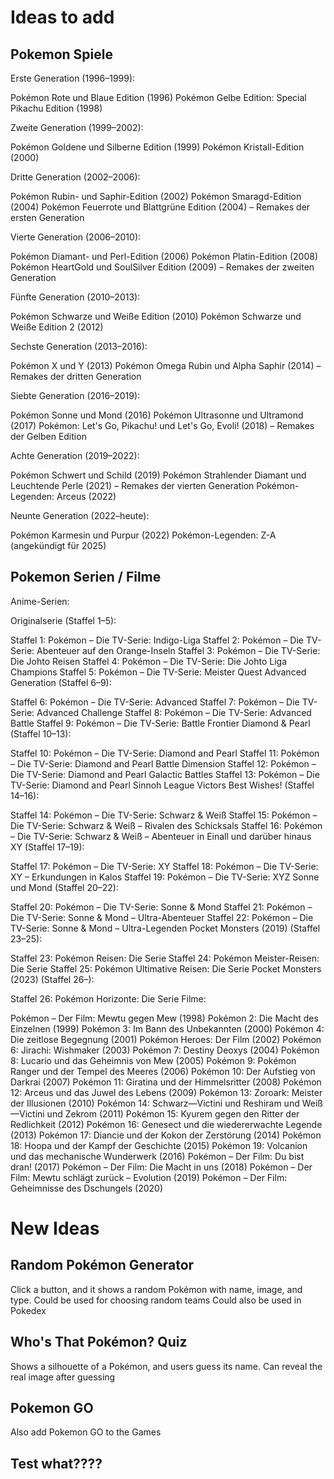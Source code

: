 # Ideas to add

## Pokemon Spiele

Erste Generation (1996–1999):

Pokémon Rote und Blaue Edition (1996)
Pokémon Gelbe Edition: Special Pikachu Edition (1998)

Zweite Generation (1999–2002):

Pokémon Goldene und Silberne Edition (1999)
Pokémon Kristall-Edition (2000)

Dritte Generation (2002–2006):

Pokémon Rubin- und Saphir-Edition (2002)
Pokémon Smaragd-Edition (2004)
Pokémon Feuerrote und Blattgrüne Edition (2004) – Remakes der ersten Generation

Vierte Generation (2006–2010):

Pokémon Diamant- und Perl-Edition (2006)
Pokémon Platin-Edition (2008)
Pokémon HeartGold und SoulSilver Edition (2009) – Remakes der zweiten Generation

Fünfte Generation (2010–2013):

Pokémon Schwarze und Weiße Edition (2010)
Pokémon Schwarze und Weiße Edition 2 (2012)

Sechste Generation (2013–2016):

Pokémon X und Y (2013)
Pokémon Omega Rubin und Alpha Saphir (2014) – Remakes der dritten Generation

Siebte Generation (2016–2019):

Pokémon Sonne und Mond (2016)
Pokémon Ultrasonne und Ultramond (2017)
Pokémon: Let's Go, Pikachu! und Let's Go, Evoli! (2018) – Remakes der Gelben Edition

Achte Generation (2019–2022):

Pokémon Schwert und Schild (2019)
Pokémon Strahlender Diamant und Leuchtende Perle (2021) – Remakes der vierten Generation
Pokémon-Legenden: Arceus (2022)

Neunte Generation (2022–heute):

Pokémon Karmesin und Purpur (2022)
Pokémon-Legenden: Z-A (angekündigt für 2025)

## Pokemon Serien / Filme

Anime-Serien:

Originalserie (Staffel 1–5):

Staffel 1: Pokémon – Die TV-Serie: Indigo-Liga
Staffel 2: Pokémon – Die TV-Serie: Abenteuer auf den Orange-Inseln
Staffel 3: Pokémon – Die TV-Serie: Die Johto Reisen
Staffel 4: Pokémon – Die TV-Serie: Die Johto Liga Champions
Staffel 5: Pokémon – Die TV-Serie: Meister Quest
Advanced Generation (Staffel 6–9):

Staffel 6: Pokémon – Die TV-Serie: Advanced
Staffel 7: Pokémon – Die TV-Serie: Advanced Challenge
Staffel 8: Pokémon – Die TV-Serie: Advanced Battle
Staffel 9: Pokémon – Die TV-Serie: Battle Frontier
Diamond & Pearl (Staffel 10–13):

Staffel 10: Pokémon – Die TV-Serie: Diamond and Pearl
Staffel 11: Pokémon – Die TV-Serie: Diamond and Pearl Battle Dimension
Staffel 12: Pokémon – Die TV-Serie: Diamond and Pearl Galactic Battles
Staffel 13: Pokémon – Die TV-Serie: Diamond and Pearl Sinnoh League Victors
Best Wishes! (Staffel 14–16):

Staffel 14: Pokémon – Die TV-Serie: Schwarz & Weiß
Staffel 15: Pokémon – Die TV-Serie: Schwarz & Weiß – Rivalen des Schicksals
Staffel 16: Pokémon – Die TV-Serie: Schwarz & Weiß – Abenteuer in Einall und darüber hinaus
XY (Staffel 17–19):

Staffel 17: Pokémon – Die TV-Serie: XY
Staffel 18: Pokémon – Die TV-Serie: XY – Erkundungen in Kalos
Staffel 19: Pokémon – Die TV-Serie: XYZ
Sonne und Mond (Staffel 20–22):

Staffel 20: Pokémon – Die TV-Serie: Sonne & Mond
Staffel 21: Pokémon – Die TV-Serie: Sonne & Mond – Ultra-Abenteuer
Staffel 22: Pokémon – Die TV-Serie: Sonne & Mond – Ultra-Legenden
Pocket Monsters (2019) (Staffel 23–25):

Staffel 23: Pokémon Reisen: Die Serie
Staffel 24: Pokémon Meister-Reisen: Die Serie
Staffel 25: Pokémon Ultimative Reisen: Die Serie
Pocket Monsters (2023) (Staffel 26–):

Staffel 26: Pokémon Horizonte: Die Serie
Filme:

Pokémon – Der Film: Mewtu gegen Mew (1998)
Pokémon 2: Die Macht des Einzelnen (1999)
Pokémon 3: Im Bann des Unbekannten (2000)
Pokémon 4: Die zeitlose Begegnung (2001)
Pokémon Heroes: Der Film (2002)
Pokémon 6: Jirachi: Wishmaker (2003)
Pokémon 7: Destiny Deoxys (2004)
Pokémon 8: Lucario und das Geheimnis von Mew (2005)
Pokémon 9: Pokémon Ranger und der Tempel des Meeres (2006)
Pokémon 10: Der Aufstieg von Darkrai (2007)
Pokémon 11: Giratina und der Himmelsritter (2008)
Pokémon 12: Arceus und das Juwel des Lebens (2009)
Pokémon 13: Zoroark: Meister der Illusionen (2010)
Pokémon 14: Schwarz—Victini und Reshiram und Weiß—Victini und Zekrom (2011)
Pokémon 15: Kyurem gegen den Ritter der Redlichkeit (2012)
Pokémon 16: Genesect und die wiedererwachte Legende (2013)
Pokémon 17: Diancie und der Kokon der Zerstörung (2014)
Pokémon 18: Hoopa und der Kampf der Geschichte (2015)
Pokémon 19: Volcanion und das mechanische Wunderwerk (2016)
Pokémon – Der Film: Du bist dran! (2017)
Pokémon – Der Film: Die Macht in uns (2018)
Pokémon – Der Film: Mewtu schlägt zurück – Evolution (2019)
Pokémon – Der Film: Geheimnisse des Dschungels (2020)


# New Ideas

## Random Pokémon Generator
Click a button, and it shows a random Pokémon with name, image, and type.
Could be used for choosing random teams
Could also be used in Pokedex

## Who's That Pokémon? Quiz
Shows a silhouette of a Pokémon, and users guess its name.
Can reveal the real image after guessing

## Pokemon GO
Also add Pokemon GO to the Games

## Test what????